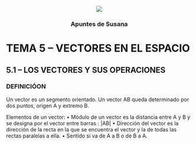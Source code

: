 <div align="center">
	<img src="https://ik.imagekit.io/gdgjaen/charlas/open-source-2021/tr:w-0.2/susana_OzafDE0df.png"/>
  <h3>Apuntes de Susana</h3>
</div>

# TEMA 5 – VECTORES EN EL ESPACIO
## 5.1 – LOS VECTORES Y SUS OPERACIONES
### DEFINICIÓON
Un vector es un segmento orientado. Un vector AB queda determinado por dos puntos, origen A y
extremo B.

Elementos de un vector:
• Módulo de un vector es la distancia entre A y B y se designa por el vector entre barras : |AB|
• Dirección del vector es la dirección de la recta en la que se encuentra el vector y la de todas las
rectas paralelas a ella.
• Sentido si va de A a B o de B a A. 
